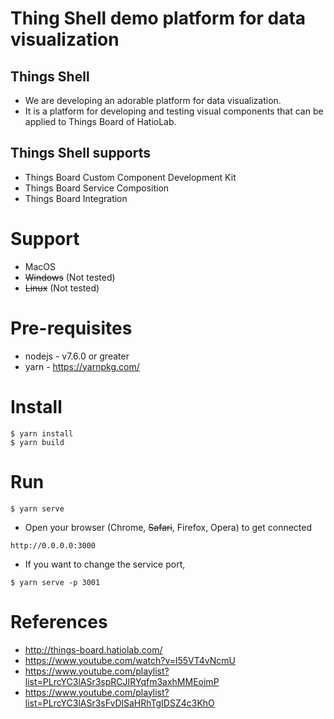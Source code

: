 # Thing Shell demo platform for data visualization
## Things Shell
* We are developing an adorable platform for data visualization.
* It is a platform for developing and testing visual components that can be applied to Things Board of HatioLab.
## Things Shell supports
* Things Board Custom Component Development Kit
* Things Board Service Composition
* Things Board Integration
# Support
* MacOS
* ~~Windows~~ (Not tested)
* ~~Linux~~ (Not tested)
# Pre-requisites
* nodejs - v7.6.0 or greater
* yarn - https://yarnpkg.com/
# Install
```
$ yarn install
$ yarn build
```
# Run
```
$ yarn serve
```
* Open your browser (Chrome, ~~Safari~~, Firefox, Opera) to get connected
```
http://0.0.0.0:3000
```
* If you want to change the service port,
```
$ yarn serve -p 3001
```
# References
* http://things-board.hatiolab.com/
* https://www.youtube.com/watch?v=l55VT4vNcmU
* https://www.youtube.com/playlist?list=PLrcYC3lASr3spRCJIRYqfm3axhMMEoimP
* https://www.youtube.com/playlist?list=PLrcYC3lASr3sFvDlSaHRhTgIDSZ4c3KhO